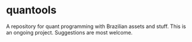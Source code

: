 # quantools
A repository for quant programming with Brazilian assets and stuff.
This is an ongoing project.
Suggestions are most welcome.
